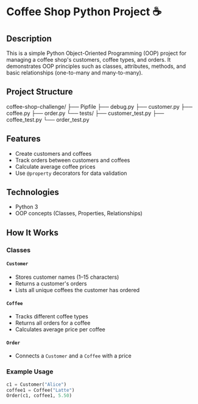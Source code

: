 # Coffee Shop Python Project ☕️

## Description

This is a simple Python Object-Oriented Programming (OOP) project for managing a coffee shop's customers, coffee types, and orders. It demonstrates OOP principles such as classes, attributes, methods, and basic relationships (one-to-many and many-to-many).

## Project Structure
coffee-shop-challenge/
├── Pipfile
├── debug.py
├── customer.py
├── coffee.py
├── order.py
└── tests/
    ├── customer_test.py
    ├── coffee_test.py
    └── order_test.py



## Features

- Create customers and coffees
- Track orders between customers and coffees
- Calculate average coffee prices
- Use `@property` decorators for data validation

## Technologies

- Python 3
- OOP concepts (Classes, Properties, Relationships)

## How It Works

### Classes

#### `Customer`
- Stores customer names (1–15 characters)
- Returns a customer's orders
- Lists all unique coffees the customer has ordered

#### `Coffee`
- Tracks different coffee types
- Returns all orders for a coffee
- Calculates average price per coffee

#### `Order`
- Connects a `Customer` and a `Coffee` with a price

### Example Usage

```python
c1 = Customer("Alice")
coffee1 = Coffee("Latte")
Order(c1, coffee1, 5.50)


